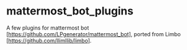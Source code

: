 # mattermost_bot_plugins
A few plugins for mattermost bot [https://github.com/LPgenerator/mattermost_bot], ported from Limbo [https://github.com/llimllib/limbo].
